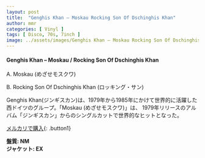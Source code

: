 ```yaml
---
layout: post
title:  "Genghis Khan – Moskau Rocking Son Of Dschinghis Khan"
author: mmr
categories: [ Vinyl ]
tags: [ Disco, 70s, 7inch ]
image: ../assets/images/Genghis Khan – Moskau Rocking Son Of Dschinghis Khan.jpg
---
```


#### Genghis Khan – Moskau / Rocking Son Of Dschinghis Khan

A. Moskau (めざせモスクワ)

B. Rocking Son Of Dschinghis Khan (ロッキング・サン)

Genghis Khan(ジンギスカン)は、1979年から1985年にかけて世界的に活躍した西ドイツのグループ。「Moskau (めざせモスクワ)」は、 1979年リリースのアルバム「ジンギスカン」からのシングルカットで世界的なヒットとなった。



[メルカリで購入](https://jp.mercari.com/item/m46360066901){: .button1}

<div class="mt-4 mb-4 d-flex align-items-center">
<strong class="mr-1">盤質: NM</strong>
</div>
<div class="mt-4 mb-4 d-flex align-items-center">
<strong class="mr-1">ジャケット: EX</strong>
</div>
